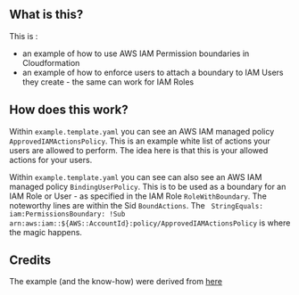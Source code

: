 ## What is this?
This is :
* an example of how to use AWS IAM Permission boundaries in Cloudformation
* an example of how to enforce users to attach a boundary to IAM Users they create - the same can work for IAM Roles


## How does this work?
Within ```example.template.yaml``` you can see an AWS IAM managed policy ```ApprovedIAMActionsPolicy```.  This is an 
example white list of actions your users are allowed to perform.  The idea here is that this is your allowed actions for 
your users.

Within ```example.template.yaml``` you can see can also see an AWS IAM managed policy ```BindingUserPolicy```.  This 
is to be used as a boundary for an IAM Role or User - as specified in the IAM Role ```RoleWithBoundary```.  The 
noteworthy lines are within the Sid ```BoundActions```.  The ``` StringEquals:
iam:PermissionsBoundary: !Sub arn:aws:iam::${AWS::AccountId}:policy/ApprovedIAMActionsPolicy``` is where the magic 
happens.

## Credits
The example (and the know-how) were derived from [here](https://docs.aws.amazon.com/IAM/latest/UserGuide/access_policies_boundaries.html)  
